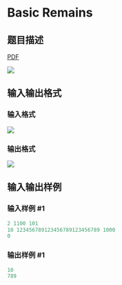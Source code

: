 # Basic Remains

## 题目描述

[problemUrl]: https://uva.onlinejudge.org/index.php?option=com_onlinejudge&Itemid=8&category=17&page=show_problem&problem=1492

[PDF](https://uva.onlinejudge.org/external/105/p10551.pdf)

![](https://cdn.luogu.com.cn/upload/vjudge_pic/UVA10551/6bf8a15f947ed2a2600e4819cba4d0b0a8ccd727.png)

## 输入输出格式

### 输入格式

![](https://cdn.luogu.com.cn/upload/vjudge_pic/UVA10551/3a3f3e6f7ccf56e93bfa16a63ef30abff4e779d6.png)

### 输出格式

![](https://cdn.luogu.com.cn/upload/vjudge_pic/UVA10551/1c12f68aac75949885261a5d2b422011380742ca.png)

## 输入输出样例

### 输入样例 #1

```cpp
2 1100 101
10 123456789123456789123456789 1000
0
```


### 输出样例 #1

```cpp
10
789
```


